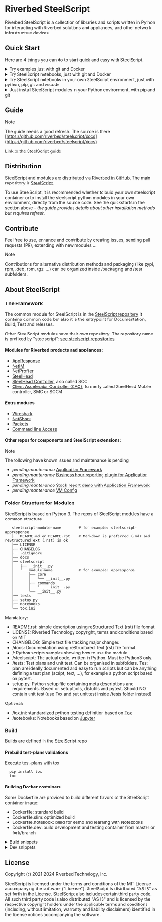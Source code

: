 # Riverbed SteelScript

Riverbed SteelScript is a collection of libraries and scripts written in Python for interacting
with Riverbed solutions and appliances, and other network infrastructure devices.

## Quick Start

Here are 4 things you can do to start quick and easy with SteelScript.

<details>
  <summary>Try examples just with git and Docker</summary>

### Quick Start SteelScript examples in a container

If you have [git](https://git-scm.com/downloads) and [Docker](https://www.docker.com/get-started) installed.
Open your shell (bash or PowerShell), build SteelScript from the latest source code and run it locally in a Docker container as follows:

#### Build and run SteelScript in a container

Build a docker image:

```shell
# Build a docker image from latest code
docker build --tag steelscript:latest https://github.com/riverbed/steelscript
```

Run SteelScript in a container:

```shell
# Run the image in an interactive container
docker run -it steelscript:latest /bin/bash
```

#### Try examples

You can try some script examples.


1. **AppResponse example**, print the Host Groups:

```shell
python examples/steelscript-appresponse/print_hostgroups-formatted.py {appresponse fqdn or IP address} -u {admin account} -p {password}
```

2. **Client Accelerator Controller example**, get the licenses and services:

```shell
python examples/steelscript-cacontroller/cacontroller-rest_api.py {client accelerator controller fqdn or IP address} --access_code {access_code}
```

3. **NetIM example**, list the devices:

```shell   
python examples/steelscript-netim/print-netim-devices-raw.py {netim core fqdn or IP address} --username {account} --password {password}
```

</details>

<details>
  <summary>Try SteelScript notebooks, just with git and Docker</summary>

### Quick Start SteelScript notebooks in a container 

If you have [git](https://git-scm.com/downloads) and [Docker](https://www.docker.com/get-started) installed.
You can build a steelscript container image that includes the Jupyter server and allows to run notebooks.

Build both steelscript bash imags and notebook image:

```shell
# Build the steelscript base image
docker build --tag steelscript:latest https://github.com/riverbed/steelscript

# Build the steelscript image for Jupyter Notebook
docker build --tag steelscript.notebook -f Dockerfile.notebook https://github.com/riverbed/steelscript
```

Run a container with the steelscript.notebook image. It contains the Jupyter Notebook server and will be listening on port 8888 by default.

```shell
# Start the steelscript.notebook container with built-in Jupyter Notebook
docker run --init --rm -p 8888:8888 --name=steelscript.notebook steelscript.notebook
```

In the output, grab the url containing the *token*, for example *http://127.0.0.1:8888/tree?token=123456* , and open it in your browser to log into the Jupyter web-console.

From there, in the *Notebooks* folder you can find some notebook  based on SteelScript.

</details>

<details>
  <summary>Try SteelScript notebooks in your own SteelScript environment, just with python, pip, git and vscode</summary>

### Quick Start SteelScript notebooks in your environment

If you have all the tools ready:
1. [Python](https://www.python.org/downloads) and pip
2. [git](https://git-scm.com/downloads)
3. [Visual Studio Code](https://code.visualstudio.com)
   
Download a notebook for SteelScript, open it in Visual Studio Code and your good to go:

* *work in progress* [Notebooks for Steelscript](https://github.com/riverbed/Riverbed-Community-Toolkit/SteelScript/101-notebook/steelscript-notebook.ipynb) in the [Riverbed Community Toolkit](https://github.com/riverbed/Riverbed-Community-Toolkit/SteelScript)
* **AppResponse**: [Hostgroups](https://github.com/riverbed/steelscript-appresponse/blob/master/notebooks/01-appresponse-hostgroups.ipynb)

> Jupyter Notebook files have .ipynb extension, [more about Jupyter Notebook](https://jupyter.org)

</details>

<details>
  <summary>Just install SteelScript modules in your Python environment, with pip and git</summary>

### Quick Start SteelScript in your environment

If you have all the tools installed in your environment: [Python](https://www.python.org/downloads), pip, and [git](https://git-scm.com/downloads)

Then, open your shell (bash or PowerShell) to install SteelScript and modules (directly from the latest source code):

```shell
# Install SteelScript and modules
pip install git+https://github.com/riverbed/steelscript
pip install git+https://github.com/riverbed/steelscript-appresponse
pip install git+https://github.com/riverbed/steelscript-netim
pip install git+https://github.com/riverbed/steelscript-netprofiler
pip install git+https://github.com/riverbed/steelscript-steelhead
pip install git+https://github.com/riverbed/steelscript-scc
# ... and others check the list on https://github.com/orgs/riverbed/repositories?q=steelscript
```

> Find all the steelscript modules: [steelscript repositories](https://github.com/orgs/riverbed/repositories?q=steelscript)

</details>


## Guide

> [!NOTE]
> The guide needs a good refresh. The source is there [https://github.com/riverbed/steelscript/docs](https://github.com/riverbed/steelscript/docs)

[Link to the SteelScript guide](https://support.riverbed.com/apis/steelscript)

## Distribution

SteelScript and modules are distributed via [Riverbed in GitHub](https://github.com/riverbed). The main repository is [SteelScript](https://github.com/riverbed/steelscript).

To use SteelScript, it is recommended whether to buid your own steelscript container or to install the steelscript python modules in your own environment, directly from the source code. See the quickstarts in the section above - *the guide provides details about other installation methods but requires refresh*.

##  Contribute

Feel free to use, enhance and contribute by creating issues, sending pull requests (PR), extending with new modules ...

> [!NOTE]
> Contributions for alternative distribution methods and packaging (like pypi, rpm, .deb, rpm, tgz, ...) can be organized inside /packaging and /test subfolders.

## About SteelScript

### The Framework

The common module for SteelScript is in the [SteelScript repository](https://github.com/riverbed/steelscript)
It contains common code but also it is the entrypoint for Documentation, Build, Test and releases.

Other SteelScript modules have their own repository. The repository name is prefixed by "steelscript": 
[see steelscript repositories](https://github.com/orgs/riverbed/repositories?q=steelscript)

#### Modules for Riverbed products and appliances:

- [AppResponse](https://github.com/riverbed/steelscript-appresponse)
- [NetIM](https://github.com/riverbed/steelscript-netim)
- [NetProfiler](https://github.com/riverbed/steelscript-netprofiler)
- [SteelHead](https://github.com/riverbed/steelscript-steelhead)
- [SteelHead Controller](https://github.com/riverbed/steelscript-scc), also called SCC
- [Client Accelerator Controller (CAC)](https://github.com/riverbed/steelscript-client-accelerator-controller), formerly called SteelHead Mobile controller, SMC or SCCM

#### Extra modules

- [Wireshark](https://github.com/riverbed/steelscript-wireshark)
- [NetShark](https://github.com/riverbed/steelscript-netshark)
- [Packets](https://github.com/riverbed/steelscript-packets)
- [Command line Access](https://github.com/riverbed/steelscript-cmdline)

#### Other repos for components and SteelScript extensions:

> [!NOTE]
> The following have known issues and maintenance is pending

- *pending mantenance* [Application Framework](https://github.com/riverbed/steelscript-appfwk)
- *pending mantenance* [Business hour reporting plugin for Application Framework](https://github.com/riverbed/steelscript-appfwk-business-hours)
- *pending mantenance* [Stock report demo with Application Framework](https://github.com/riverbed/steelscript-appfwk-business-hours)
- *pending mantenance* [VM Config](https://github.com/riverbed/steelscript-vm-config)

### Folder Structure for Modules

SteelScript is based on Python 3.
The repos of SteelScript modules have a common structure 

```
   steelscript-module-name        # for example: steelscript-appresponse
   ├── README.md or README.rst    # Markdown is preferred (.md) and reStructuredText (.rst) is ok
   ├── LICENSE
   ├── CHANGELOG
   ├── .gitignore
   ├── docs
   ├── steelscript
   │   ├── __init__.py
   │   └── module-name            # for example: appresponse
   │       ├── core
   │       │   └── __init__.py
   │       ├── commands
   │       │   └── __init__.py
   │       └── __init__.py
   ├── tests
   ├── setup.py
   ├── notebooks
   └── tox.ini
```

Mandatory:

- README.rst: simple description using reStructured Text (rst) file format
- LICENSE: Riverbed Technology copyright, terms and conditions based on MIT
- CHANGELOG: Simple text file tracking major changes
- /docs: Documentation using reStructured Text (rst) file format.
- /: Python scripts samples showing how to use the module.
- /steelscript: The actual code, written in Python. Must be Python3 only.
- /tests: Test plans and unit test. Can be organized in subfolders. Test plan are ideally documented and easy to run scripts but can be anything defining a test plan (script, text, ...), for example a python script based on pytest.
- setup.py: Python setup file containing meta descriptions and requirements. Based on setuptools, distutils and pytest. Should NOT contain unit test (use Tox and put unit test inside /tests folder instead)


Optional:

- /tox.ini: standardized python testing definition based on [Tox](https://tox.readthedocs.io/en/latest)
- /notebooks: Notebooks based on [Jupyter](https://jupyter.org)

### Build

Builds are defined in the [SteelScript repo](https://github.com/riverbed/steelscript)

#### Prebuild test-plans validations

Execute test-plans with tox

```shell
  pip install tox
  tox
```  
 
#### Building Docker containers

Some Dockerfile are provided to build different flavors of the SteelScript container image:

- Dockerfile: standard build
- Dockerfile.slim: optimized build
- Dockerfile.notebook: build for demo and learning with Notebooks
- Dockerfile.dev: build development and testing container from master or fork/branch


<details>
  <summary>Build snippets</summary>

##### Standard:

```shell
  docker build --tag steelscript -f Dockerfile .
```  

##### Slim:

```shell
  docker build --tag steelscript.slim -f Dockerfile.slim .
```  

##### Notebook

```shell
  docker build --tag steelscript.notebook -f Dockerfile.notebook .
```

</details>

<details>
  <summary>Dev snippets</summary>

##### Dev from master

```shell
  git clone https://github.com/riverbed/steelscript --depth 1 --recurse-submodules
  git clone https://github.com/riverbed/steelscript-netprofiler --depth 1 --recurse-submodules
  git clone https://github.com/riverbed/steelscript-wireshark --depth 1 --recurse-submodules
  git clone https://github.com/riverbed/steelscript-cmdline --depth 1 --recurse-submodules
  git clone https://github.com/riverbed/steelscript-scc --depth 1 --recurse-submodules
  git clone https://github.com/riverbed/steelscript-appresponse --depth 1 --recurse-submodules
  git clone https://github.com/riverbed/steelscript-netim --depth 1 --recurse-submodules
  git clone https://github.com/riverbed/steelscript-client-accelerator-controller --depth 1 --recurse-submodules
  git clone https://github.com/riverbed/steelscript-steelhead --depth 1 --recurse-submodules
  git clone https://github.com/riverbed/steelscript-packets.git --depth 1 --recurse-submodules

  docker build --tag steelscript.dev --progress=plain -f steelscript/Dockerfile.dev .
```

##### Dev from your_fork/your_branch

```shell
  git clone https://github.com/your_fork/steelscript --depth 1 --recurse-submodules -b your_branch
  git clone https://github.com/your_fork/steelscript-netprofiler --depth 1 --recurse-submodules -b your_branch
  git clone https://github.com/your_fork/steelscript-wireshark --depth 1 --recurse-submodules -b your_branch
  git clone https://github.com/your_fork/steelscript-cmdline --depth 1 --recurse-submodules -b your_branch
  git clone https://github.com/your_fork/steelscript-scc --depth 1 --recurse-submodules -b your_branch
  git clone https://github.com/your_fork/steelscript-appresponse --depth 1 --recurse-submodules -b your_branch
  git clone https://github.com/your_fork/steelscript-netim --depth 1 --recurse-submodules -b your_branch
  git clone https://github.com/your_fork/steelscript-client-accelerator-controller --depth 1 --recurse-submodules -b your_branch
  git clone https://github.com/your_fork/steelscript-steelhead --depth 1 --recurse-submodules -b your_branch
  git clone https://github.com/your_fork/steelscript-packets.git --depth 1 --recurse-submodules -b your_branch

  docker build --tag steelscript.dev --progress=plain -f steelscript/Dockerfile.dev .
```  

</details>

## License

Copyright (c) 2021-2024 Riverbed Technology, Inc.

SteelScript is licensed under the terms and conditions of the MIT License
accompanying the software ("License").  SteelScript is distributed "AS
IS" as set forth in the License. SteelScript also includes certain third
party code.  All such third party code is also distributed "AS IS" and is
licensed by the respective copyright holders under the applicable terms and
conditions (including, without limitation, warranty and liability disclaimers)
identified in the license notices accompanying the software.
